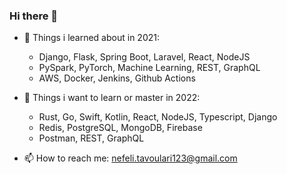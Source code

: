 ### Hi there 👋

- 🔭 Things i learned about in 2021:
  -  Django, Flask, Spring Boot, Laravel, React, NodeJS
  -  PySpark, PyTorch, Machine Learning, REST, GraphQL
  -  AWS, Docker, Jenkins, Github Αctions

- :dart: Things i want to learn or master in 2022:
  -  Rust, Go, Swift, Kotlin, React, NodeJS, Typescript, Django
  -  Redis, PostgreSQL, MongoDB, Firebase
  -  Postman, REST, GraphQL

- 📫 How to reach me: nefeli.tavoulari123@gmail.com
